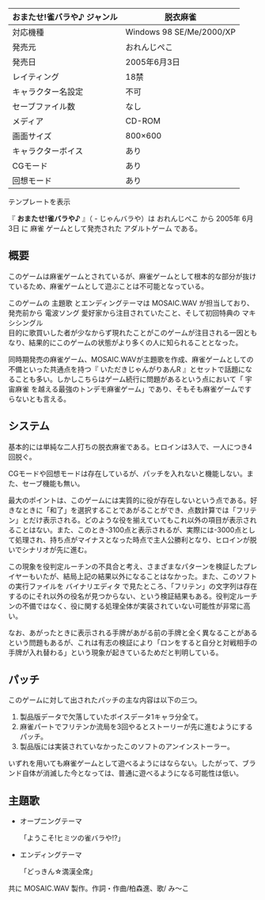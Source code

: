 おまたせ!雀バラや♪  ジャンル  |  脱衣麻雀   
---|---  
対応機種  |  Windows 98 SE/Me/2000/XP   
発売元  |  おれんじぺこ   
発売日  |  2005年6月3日   
レイティング  |  18禁   
キャラクター名設定  |  不可   
セーブファイル数  |  なし   
メディア  |  CD-ROM   
画面サイズ  |  800×600   
キャラクターボイス  |  あり   
CGモード  |  あり   
回想モード  |  あり   
テンプレートを表示  
  
『 **おまたせ!雀バラや♪** 』（ - じゃんバラや）は  おれんじぺこ  から  2005年  6月3日  に  麻雀  ゲームとして発売された
アダルトゲーム  である。

##  概要  

このゲームは麻雀ゲームとされているが、麻雀ゲームとして根本的な部分が抜けているため、麻雀ゲームとして遊ぶことは不可能となっている。

このゲームの  主題歌  とエンディングテーマは  MOSAIC.WAV  が担当しており、発売前から  電波ソング
愛好家から注目されていたこと、そして初回特典の  マキシシングル  
目的に歌買いした者が少なからず現れたことがこのゲームが注目される一因ともなり、結果的にこのゲームの状態がより多くの人に知られることとなった。

同時期発売の麻雀ゲーム、MOSAIC.WAVが主題歌を作成、麻雀ゲームとしての不備といった共通点を持つ『  いただきじゃんがりあんR
』とセットで話題になることも多い。しかしこちらはゲーム続行に問題があるという点において「  宇宙麻雀
を越える最強のトンデモ麻雀ゲーム」であり、そもそも麻雀ゲームですらないとも言える。

##  システム  

基本的には単純な二人打ちの脱衣麻雀である。ヒロインは3人で、一人につき4回脱ぐ。

CGモードや回想モードは存在しているが、パッチを入れないと機能しない。また、セーブ機能も無い。

最大のポイントは、このゲームには実質的に役が存在しないという点である。好きなときに「和了」を選択することであがることができ、点数計算では「フリテン」とだけ表示される。どのような役を揃えていてもこれ以外の項目が表示されることはない。また、このとき-3100点と表示されるが、実際には-3000点として処理され、持ち点がマイナスとなった時点で主人公勝利となり、ヒロインが脱いでシナリオが先に進む。

この現象を役判定ルーチンの不具合と考え、さまざまなパターンを検証したプレイヤーもいたが、結局上記の結果以外になることはなかった。また、このソフトの実行ファイルを
バイナリエディタ
で見たところ、「フリテン」の文字列は存在するのにそれ以外の役名が見つからない、という検証結果もある。役判定ルーチンの不備ではなく、役に関する処理全体が実装されていない可能性が非常に高い。

なお、あがったときに表示される手牌があがる前の手牌と全く異なることがあるという問題もあるが、これは有志の検証により「ロンをすると自分と対戦相手の手牌が入れ替わる」という現象が起きているためだと判明している。

##  パッチ  

このゲームに対して出されたパッチの主な内容は以下の三つ。

  1. 製品版データで欠落していたボイスデータ1キャラ分全て。 
  2. 麻雀パートでフリテンか流局を3回やるとストーリーが先に進むようにするパッチ。 
  3. 製品版には実装されていなかったこのソフトのアンインストーラー。 

いずれを用いても麻雀ゲームとして遊べるようにはならない。したがって、ブランド自体が消滅した今となっては、普通に遊べるようになる可能性は低い。

##  主題歌  

  * オープニングテーマ 

     「ようこそ!ヒミツの雀バラや!?」 
  * エンディングテーマ 

     「どっきん☆満漢全席」 

共に  MOSAIC.WAV  製作。作詞・作曲/柏森進、歌/  み〜こ

